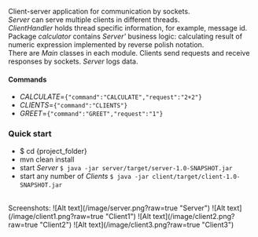 Client-server application for communication by sockets.
<br>
_Server_ can serve multiple clients in different threads.
<br>
_ClientHandler_ holds thread specific information, for example, message id.
<br>
Package _calculator_ contains _Server'_ business logic: calculating result of numeric expression
implemented by reverse polish notation.
<br>
There are _Main_ classes in each module. Clients send requests and receive responses by sockets.
_Server_ logs data.
#### Commands
* *CALCULATE*=```{"command":"CALCULATE","request":"2+2"}```
* *CLIENTS*=```{"command":"CLIENTS"}```
* *GREET*=```{"command":"GREET","request":"1"}```

### Quick start
* $ cd {project_folder}
* mvn clean install
* start _Server_ ```$ java -jar server/target/server-1.0-SNAPSHOT.jar```
* start any number of _Clients_ ```$ java -jar client/target/client-1.0-SNAPSHOT.jar```
<br>
Screenshots:
![Alt text](/image/server.png?raw=true "Server")
![Alt text](/image/client1.png?raw=true "Client1")
![Alt text](/image/client2.png?raw=true "Client2")
![Alt text](/image/client3.png?raw=true "Client3")
